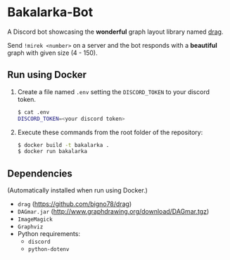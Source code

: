# Bakalarka-Bot

A Discord bot showcasing the **wonderful** graph layout library named [drag](https://github.com/bigno78/drag).

Send `!mirek <number>` on a server and the bot responds with a **beautiful** graph with given size (4 - 150).

## Run using Docker

1. Create a file named `.env` setting the `DISCORD_TOKEN` to your discord token.
    ```bash
    $ cat .env
    DISCORD_TOKEN=<your discord token>
    ```
1. Execute these commands from the root folder of the repository:
    ```bash
    $ docker build -t bakalarka .
    $ docker run bakalarka
    ```

## Dependencies
(Automatically installed when run using Docker.)

- `drag` (https://github.com/bigno78/drag)
- `DAGmar.jar` (http://www.graphdrawing.org/download/DAGmar.tgz)
- `ImageMagick`
- `Graphviz`
- Python requirements:
  - `discord`
  - `python-dotenv`

